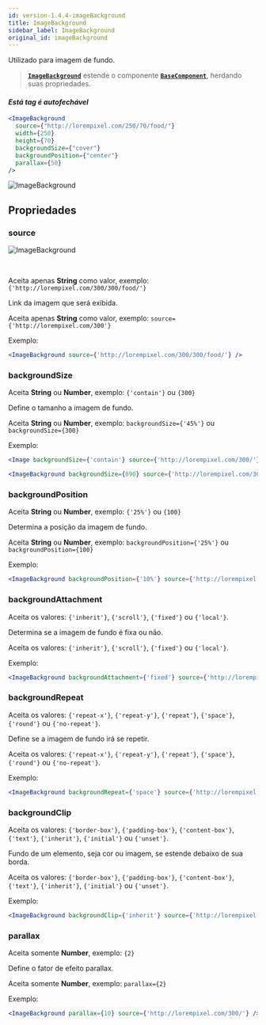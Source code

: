 ```yaml
---
id: version-1.4.4-imageBackground
title: ImageBackground
sidebar_label: ImageBackground
original_id: imageBackground
---
```


Utilizado para imagem de fundo.

>  [**`ImageBackground`**]() estende o componente [**`BaseComponent`**](components_base.md), herdando suas propriedades.

#### *Está tag é autofechável*

```jsx
<ImageBackground
  source={"http://lorempixel.com/250/70/food/"}
  width={250}
  height={70}
  backgroundSize={"cover"}
  backgroundPosition={"center"}
  parallax={50}
/>
```

![ImageBackground](assets/old_versions/imageBackground.png)

## Propriedades

### source 
![ImageBackground](assets/badge_required.svg)

<br>

Aceita apenas **String** como valor, exemplo: ```{'http://lorempixel.com/300/300/food/'}```

Link da imagem que será exibida.

Aceita apenas **String** como valor, exemplo: ```source={'http://lorempixel.com/300'}```

Exemplo:
```jsx harmony
<ImageBackground source={'http://lorempixel.com/300/300/food/'} />
```

### backgroundSize

Aceita **String** ou **Number**, exemplo: ```{'contain'}``` ou ```{300}```

Define o tamanho a imagem de fundo.

Aceita **String** ou **Number**, exemplo: ```backgroundSize={'45%'}``` ou ```backgroundSize={300}```

Exemplo:
```jsx harmony
<Image backgroundSize={'contain'} source={'http://lorempixel.com/300/'} />
```

```jsx harmony
<ImageBackground backgroundSize={890} source={'http://lorempixel.com/300/'} />
```

### backgroundPosition

Aceita **String** ou **Number**, exemplo: ```{'25%'}``` ou ```{100}```

Determina a posição da imagem de fundo.

Aceita **String** ou **Number**, exemplo: ```backgroundPosition={'25%'}``` ou ```backgroundPosition={100}```

Exemplo:
```jsx harmony
<ImageBackground backgroundPosition={'10%'} source={'http://lorempixel.com/300/'} />
```

### backgroundAttachment

Aceita os valores: ```{'inherit'}```, ```{'scroll'}```, ```{'fixed'}``` ou ```{'local'}```.

Determina se a imagem de fundo é fixa ou não.

Aceita os valores: ```{'inherit'}```, ```{'scroll'}```, ```{'fixed'}``` ou ```{'local'}```.

Exemplo:
```jsx harmony
<ImageBackground backgroundAttachment={'fixed'} source={'http://lorempixel.com/300/'} />
```

### backgroundRepeat
Aceita os valores: ```{'repeat-x'}```, ```{'repeat-y'}```, ```{'repeat'}```, ```{'space'}```, ```{'round'}``` ou ```{'no-repeat'}```.

Define se a imagem de fundo irá se repetir.

Aceita os valores: ```{'repeat-x'}```, ```{'repeat-y'}```, ```{'repeat'}```, ```{'space'}```, ```{'round'}``` ou ```{'no-repeat'}```.

Exemplo:
```jsx harmony
<ImageBackground backgroundRepeat={'space'} source={'http://lorempixel.com/300/'} />
```

### backgroundClip
Aceita os valores: ```{'border-box'}```, ```{'padding-box'}```, ```{'content-box'}```, ```{'text'}```, ```{'inherit'}```, ```{'initial'}``` ou ```{'unset'}```.

Fundo de um elemento, seja cor ou imagem, se estende debaixo de sua borda.

Aceita os valores: ```{'border-box'}```, ```{'padding-box'}```, ```{'content-box'}```, ```{'text'}```, ```{'inherit'}```, ```{'initial'}``` ou ```{'unset'}```.


Exemplo:
```jsx harmony
<ImageBackground backgroundClip={'inherit'} source={'http://lorempixel.com/300/'} />
```

### parallax
Aceita somente **Number**, exemplo: ```{2}```

Define o fator de efeito parallax.

Aceita somente **Number**, exemplo: ```parallax={2}```

Exemplo:
```jsx harmony
<ImageBackground parallax={10} source={'http://lorempixel.com/300/'} />
```